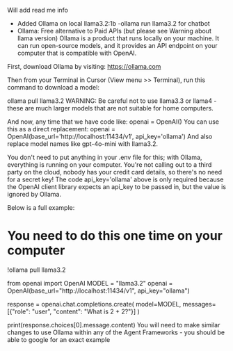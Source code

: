 Will add read me info
- Added Ollama on local llama3.2:1b
-ollama run llama3.2 for chatbot
- Ollama: Free alternative to Paid APIs (but please see Warning about llama version)
Ollama is a product that runs locally on your machine. It can run open-source models, and it provides an API endpoint on your computer that is compatible with OpenAI.

First, download Ollama by visiting: https://ollama.com

Then from your Terminal in Cursor (View menu >> Terminal), run this command to download a model:

ollama pull llama3.2
WARNING: Be careful not to use llama3.3 or llama4 - these are much larger models that are not suitable for home computers.

And now, any time that we have code like:
openai = OpenAI()
You can use this as a direct replacement:
openai = OpenAI(base_url='http://localhost:11434/v1', api_key='ollama')
And also replace model names like gpt-4o-mini with llama3.2.

You don't need to put anything in your .env file for this; with Ollama, everything is running on your computer. You're not calling out to a third party on the cloud, nobody has your credit card details, so there's no need for a secret key! The code api_key='ollama' above is only required because the OpenAI client library expects an api_key to be passed in, but the value is ignored by Ollama.

Below is a full example:

# You need to do this one time on your computer
!ollama pull llama3.2

from openai import OpenAI
MODEL = "llama3.2"
openai = OpenAI(base_url="http://localhost:11434/v1", api_key="ollama")

response = openai.chat.completions.create(
 model=MODEL,
 messages=[{"role": "user", "content": "What is 2 + 2?"}]
)

print(response.choices[0].message.content)
You will need to make similar changes to use Ollama within any of the Agent Frameworks - you should be able to google for an exact example
